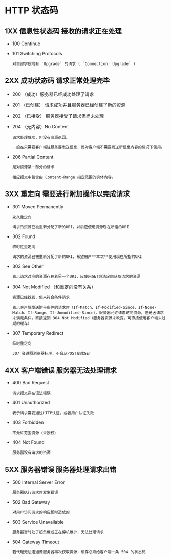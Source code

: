 # HTTP 状态码

## 1XX 信息性状态码 接收的请求正在处理

- 100 Continue

- 101 Switching Protocols 

      对首部字段附有 `Upgrade` 的请求 ( `Connection: Upgrade` )
 
## 2XX  成功状态码 请求正常处理完毕

- 200 （成功）服务器已经成功处理了请求
- 201 （已创建） 请求成功并且服务器已经创建了新的资源
- 202 （已接受） 服务器接受了请求但尚未处理
- 204 （无内容）No Content 

      请求处理成功，但没有资源返回。
  
      一般在只需要客户端往服务器发送信息，而对客户端不需要发送新信息内容的情况下使用。

- 206 Partial Content 

      是对资源某一部分的请求

      相应报文中包含由 Content-Range 指定范围的实体内容。

## 3XX 重定向 需要进行附加操作以完成请求

- 301 Moved Permanently

      永久重定向

      请求的资源已被重新分配了新的URI，以后应使用资源现在所指的URI

- 302 Found

      临时性重定向

      请求的资源已被重新分配了新的URI，希望用户**本次**使用现在所指的URI

- 303 See Other

      表示请求对应的资源存在着另一个URI，应使用GET方法定向获取请求的资源

- 304 Not Modified （和重定向没有关系）

      资源已经找到，但未符合条件请求

      表示客户端发送附带条件的请求时（If-Match、If-Modified-Since、If-None-Match、If-Range、If-Unmodified-Since），服务器允许请求访问资源，但是因请求未满足条件，直接返回 304 Not Modified（服务器资源未改变，可直接使用客户端未过期的缓存）

- 307 Temporary Redirect 

      临时重定向

      307 会遵照浏览器标准，不会从POST变成GET

## 4XX 客户端错误 服务器无法处理请求

- 400 Bad Request 

      请求报文存在语法错误

- 401 Unauthorized

      表示请求需要通过HTTP认证，或者用户认证失败

- 403 Forbidden

      不允许范围资源（未授权）

- 404 Not Found

      服务器没有请求的资源

## 5XX 服务器错误 服务器处理请求出错

- 500 Internal Server Error 

      服务器执行请求时发生错误
- 502 Bad Gateway

      对用户访问请求的响应超时造成的
- 503 Service Unavailable

      服务器暂时处于超负载或正在停机维护，无法处理请求

- 504 Gateway Timeout

      若代理无法连通源服务器再次获取资源，缓存必须给客户端一条 504 的状态码
